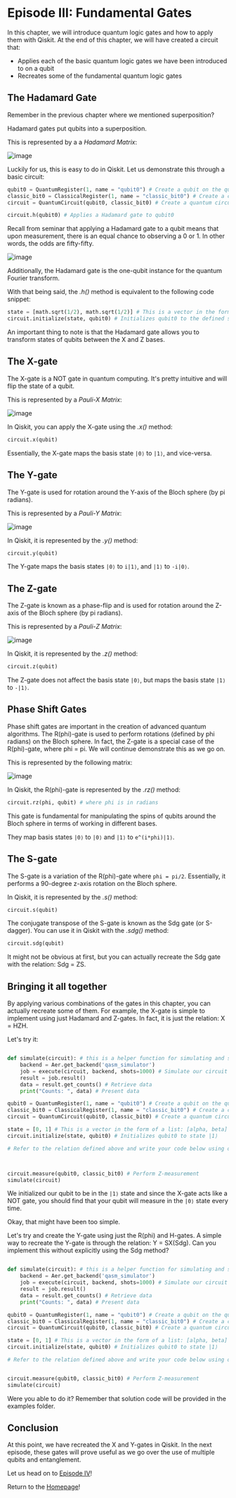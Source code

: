 # Episode III: Fundamental Gates

In this chapter, we will introduce quantum logic gates and how to apply them with Qiskit. At the end of this chapter, we will have created a circuit that:
- Applies each of the basic quantum logic gates we have been introduced to on a qubit
- Recreates some of the fundamental quantum logic gates

## The Hadamard Gate

Remember in the previous chapter where we mentioned superposition? 

Hadamard gates put qubits into a superposition.

This is represented by a a *Hadamard Matrix*:

![image](images/hadamard.png)

Luckily for us, this is easy to do in Qiskit. Let us demonstrate this through a basic circuit:

```python
qubit0 = QuantumRegister(1, name = "qubit0") # Create a qubit on the quantum register
classic_bit0 = ClassicalRegister(1, name = "classic_bit0") # Create a classic bit on the classical register
circuit = QuantumCircuit(qubit0, classic_bit0) # Create a quantum circuit from our qubit/bit

circuit.h(qubit0) # Applies a Hadamard gate to qubit0
```

Recall from seminar that applying a Hadamard gate to a qubit means that upon measurement, there is an equal chance to observing a 0 or 1. In other words, the odds are fifty-fifty.

![image](images/han.png)

Additionally, the Hadamard gate is the one-qubit instance for the quantum Fourier transform.

With that being said, the *.h()* method is equivalent to the following code snippet:

```python
state = [math.sqrt(1/2), math.sqrt(1/2)] # This is a vector in the form of a list: [alpha, beta]
circuit.initialize(state, qubit0) # Initializes qubit0 to the defined state
```

An important thing to note is that the Hadamard gate allows you to transform states of qubits between the X and Z bases.

## The X-gate

The X-gate is a NOT gate in quantum computing. It's pretty intuitive and will flip the state of a qubit.

This is represented by a *Pauli-X Matrix*:

![image](images/x.png)

In Qiskit, you can apply the X-gate using the *.x()* method:

```python
circuit.x(qubit)
```

Essentially, the X-gate maps the basis state `|0⟩` to `|1⟩`, and vice-versa.

## The Y-gate

The Y-gate is used for rotation around the Y-axis of the Bloch sphere (by pi radians). 

This is represented by a *Pauli-Y Matrix*:

![image](images/y.png)

In Qiskit, it is represented by the *.y()* method:

```python
circuit.y(qubit)
```

The Y-gate maps the basis states `|0⟩` to `i|1⟩`, and `|1⟩` to `-i|0⟩`.

## The Z-gate

The Z-gate is known as a phase-flip and is used for rotation around the Z-axis of the Bloch sphere (by pi radians).

This is represented by a *Pauli-Z Matrix*:

![image](images/z.png)

In Qiskit, it is represented by the *.z()* method:

```python
circuit.z(qubit)
```

The Z-gate does not affect the basis state `|0⟩`, but maps the basis state `|1⟩` to `-|1⟩`.

## Phase Shift Gates

Phase shift gates are important in the creation of advanced quantum algorithms. The R(phi)-gate is used to perform rotations (defined by phi radians) on the Bloch sphere. In fact, the Z-gate is a special case of the R(phi)-gate, where phi = pi. We will continue demonstrate this as we go on.

This is represented by the following matrix:

![image](images/rphi.png)

In Qiskit, the R(phi)-gate is represented by the *.rz()* method:

```python
circuit.rz(phi, qubit) # where phi is in radians
```

This gate is fundamental for manipulating the spins of qubits around the Bloch sphere in terms of working in different bases.

They map basis states `|0⟩` to `|0⟩` and `|1⟩` to `e^(i*phi)|1⟩`.

## The S-gate

The S-gate is a variation of the R(phi)-gate where `phi = pi/2`. Essentially, it performs a 90-degree z-axis rotation on the Bloch sphere.

In Qiskit, it is represented by the *.s()* method:

```python
circuit.s(qubit)
```

The conjugate transpose of the S-gate is known as the Sdg gate (or S-dagger). You can use it in Qiskit with the *.sdg()* method:

```python
circuit.sdg(qubit)
```

It might not be obvious at first, but you can actually recreate the Sdg gate with the relation: Sdg = ZS. 

## Bringing it all together

By applying various combinations of the gates in this chapter, you can actually recreate some of them. For example, the X-gate is simple to implement using just Hadamard and Z-gates. In fact, it is just the relation: X = HZH.

Let's try it:

```python

def simulate(circuit): # this is a helper function for simulating and spitting out counts
    backend = Aer.get_backend('qasm_simulator')
    job = execute(circuit, backend, shots=1000) # Simulate our circuit 1000 times
    result = job.result()
    data = result.get_counts() # Retrieve data
    print("Counts: ", data) # Present data

qubit0 = QuantumRegister(1, name = "qubit0") # Create a qubit on the quantum register
classic_bit0 = ClassicalRegister(1, name = "classic_bit0") # Create a classic bit on the classical register
circuit = QuantumCircuit(qubit0, classic_bit0) # Create a quantum circuit from our qubit/bit

state = [0, 1] # This is a vector in the form of a list: [alpha, beta]
circuit.initialize(state, qubit0) # Initializes qubit0 to state |1⟩

# Refer to the relation defined above and write your code below using only Hadamard and Z-gates. 



circuit.measure(qubit0, classic_bit0) # Perform Z-measurement
simulate(circuit)
```

We initialized our qubit to be in the `|1⟩` state and since the X-gate acts like a NOT gate, you should find that your qubit will measure in the `|0⟩` state every time.

Okay, that might have been too simple. 

Let's try and create the Y-gate using just the R(phi) and H-gates. A simple way to recreate the Y-gate is through the relation: Y = SX(Sdg). Can you implement this without explicitly using the Sdg method?

```python

def simulate(circuit): # this is a helper function for simulating and spitting out counts
    backend = Aer.get_backend('qasm_simulator')
    job = execute(circuit, backend, shots=1000) # Simulate our circuit 1000 times
    result = job.result()
    data = result.get_counts() # Retrieve data
    print("Counts: ", data) # Present data

qubit0 = QuantumRegister(1, name = "qubit0") # Create a qubit on the quantum register
classic_bit0 = ClassicalRegister(1, name = "classic_bit0") # Create a classic bit on the classical register
circuit = QuantumCircuit(qubit0, classic_bit0) # Create a quantum circuit from our qubit/bit

state = [0, 1] # This is a vector in the form of a list: [alpha, beta]
circuit.initialize(state, qubit0) # Initializes qubit0 to state |1⟩

# Refer to the relation defined above and write your code below using only R(phi) and H-gates. 


circuit.measure(qubit0, classic_bit0) # Perform Z-measurement
simulate(circuit)
```

Were you able to do it? Remember that solution code will be provided in the examples folder.

## Conclusion

At this point, we have recreated the X and Y-gates in Qiskit. In the next episode, these gates will prove useful as we go over the use of multiple qubits and entanglement.

Let us head on to [Episode IV](https://kevinfreyberg.github.io/Qiskit-Crash-Course/seminar-4/)!

Return to the [Homepage](https://kevinfreyberg.github.io/Qiskit-Crash-Course/)!


























